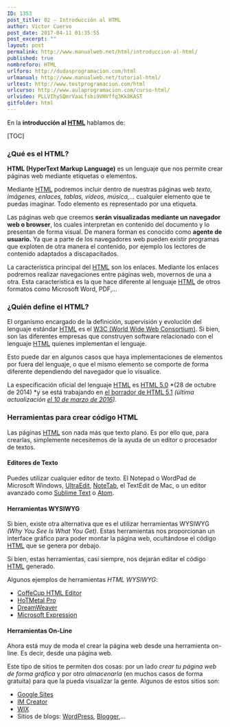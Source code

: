 ```yaml
---
ID: 1353
post_title: 02 – Introducción al HTML
author: Víctor Cuervo
post_date: 2017-04-11 01:35:55
post_excerpt: ""
layout: post
permalink: http://www.manualweb.net/html/introduccion-al-html/
published: true
nombreforo: HTML
urlforo: http://dudasprogramacion.com/html
urlmanual: http://www.manualweb.net/tutorial-html/
urltest: http://www.testprogramacion.com/html
urlcurso: http://www.aulaprogramacion.com/curso-html/
urlvideo: PLLVIhySQmrVaaLfsbi9VHVffq3Kk8KAST
gitfolder: html
---
```

En la **introducción al [HTML][1]** hablamos de:

[TOC]

### ¿Qué es el HTML?

**HTML (HyperText Markup Language)** es un lenguaje que nos permite crear páginas web mediante etiquetas o elementos.

Mediante [HTML][1] podremos incluir dentro de nuestras páginas web *texto, imágenes, enlaces, tablas, vídeos, música,...* cualquier elemento que te puedas imaginar. Todo elemento es representado por una etiqueta.

Las páginas web que creemos **serán visualizadas mediante un navegador web o browser**, los cuales interpretan en contenido del documento y lo presentan de forma visual. De manera forman es conocido como **agente de usuario.** Ya que a parte de los navegadores web pueden existir programas que exploten de otra manera el contenido, por ejemplo los lectores de contenido adaptados a discapacitados.

La característica principal del [HTML][1] son los enlaces. Mediante los enlaces podremos realizar navegaciones entre páginas web, movernos de una a otra. Esta característica es la que hace diferente al lenguaje [HTML][1] de otros formatos como Microsoft Word, PDF,...

### ¿Quién define el HTML?

El organismo encargado de la definición, supervisión y evolución del lenguaje estándar [HTML][1] es el [W3C (World Wide Web Consortium)][2]. Si bien, son las diferentes empresas que construyen software relacionado con el lenguaje [HTML][1] quienes implementan el lenguaje.

Esto puede dar en algunos casos que haya implementaciones de elementos por fuera del lenguaje, o que el mismo elemento se comporte de forma diferente dependiendo del navegador que lo visualice.

La especificación oficial del lenguaje [HTML][1] es [HTML 5.0][3] *(28 de octubre de 2014) *y se está trabajando en [el borrador de HTML 5.1][4] *(última actualización *[*el 10 de marzo de 2016*][5]*).*

### Herramientas para crear código HTML

Las páginas [HTML][1] son nada más que texto plano. Es por ello que, para crearlas, simplemente necesitemos de la ayuda de un editor o procesador de textos.

#### Editores de Texto

Puedes utilizar cualquier editor de texto. El Notepad o WordPad de Microsoft Windows, [UltraEdit][6], [NoteTab][7], el TextEdit de Mac, o un editor avanzado como [Sublime Text][8] o [Atom][9].

#### Herramientas WYSIWYG

Si bien, existe otra alternativa que es el utilizar herramientas WYSIWYG *(Why You See Is What You Get)*. Estas herramientas nos proporcionan un interface gráfico para poder montar la página web, ocultándose el código [HTML][1] que se genera por debajo.

Si bien, estas herramientas, casi siempre, nos dejarán editar el código [HTML][1] generado.

Algunos ejemplos de herramientas *HTML WYSIWYG*:

* [CoffeCup HTML Editor][10]
* [HoTMetal Pro][11]
* [DreamWeaver][12]
* [Microsoft Expression][13]

#### Herramientas On-Line

Ahora está muy de moda el crear la página web desde una herramienta on-line. Es decir, desde una página web.

Este tipo de sitios te permiten dos cosas: por un lado *crear tu página web de forma gráfica* y por otro *almacenarla* (en muchos casos de forma gratuita) para que la pueda visualizar la gente. Algunos de estos sitios son:

* [Google Sites][14]
* [IM Creator][15]
* [WIX][16]
* Sitios de blogs: [WordPress][17], [Blogger][18],...

 [1]: http://www.manualweb.net/tutorial-html/
 [2]: http://www.w3.org
 [3]: http://www.w3.org/TR/2014/REC-html5-20141028/
 [4]: https://www.w3.org/TR/2016/WD-html51-20160310/
 [5]: https://www.w3.org/blog/news/archives/5313
 [6]: http://www.idmcomp.com/
 [7]: http://www.notetab.com/
 [8]: http://www.sublimetext.com/
 [9]: https://atom.io/
 [10]: http://www.coffeecup.com/html-editor/
 [11]: http://www.hotmetalpro.com/
 [12]: http://www.adobe.com/es/products/dreamweaver/
 [13]: http://www.microsoft.com/expression
 [14]: https://sites.google.com/
 [15]: http://imcreator.com/
 [16]: http://es.wix.com/
 [17]: http://www.wordpress.org/
 [18]: http://www.blogger.com/
